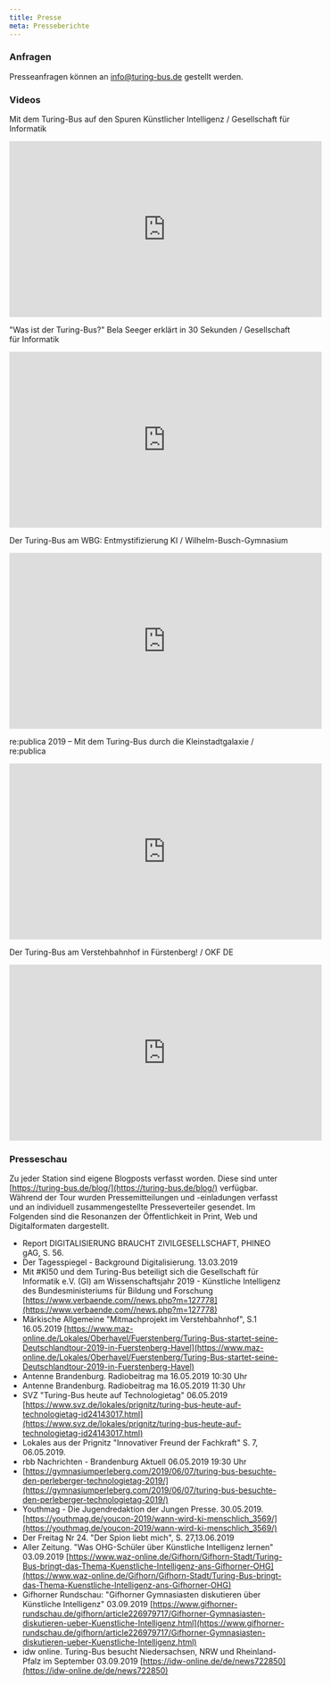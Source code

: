 ```yaml
---
title: Presse
meta: Presseberichte
---
```


### Anfragen
Presseanfragen können an [info@turing-bus.de](mailto:info@turing-bus.de) gestellt werden. 


### Videos

Mit dem Turing-Bus auf den Spuren Künstlicher Intelligenz / Gesellschaft für Informatik

<iframe width="560" height="315" src="https://www.youtube.com/embed/Xn3P9uoxl-Y" frameborder="0" allow="accelerometer; autoplay; encrypted-media; gyroscope; picture-in-picture" allowfullscreen></iframe>

"Was ist der Turing-Bus?" Bela Seeger erklärt in 30 Sekunden / Gesellschaft für Informatik

<iframe width="560" height="315" src="https://www.youtube.com/embed/sgvNWTtq_-U" frameborder="0" allow="accelerometer; autoplay; encrypted-media; gyroscope; picture-in-picture" allowfullscreen></iframe>

Der Turing-Bus am WBG: Entmystifizierung KI / Wilhelm-Busch-Gymnasium

<iframe width="560" height="315" src="https://www.youtube.com/embed/jalbMHuLCBM" frameborder="0" allow="accelerometer; autoplay; encrypted-media; gyroscope; picture-in-picture" allowfullscreen></iframe>

re:publica 2019 – Mit dem Turing-Bus durch die Kleinstadtgalaxie / re:publica

<iframe width="560" height="315" src="https://www.youtube.com/embed/Ar434KUf8Lo" frameborder="0" allow="accelerometer; autoplay; encrypted-media; gyroscope; picture-in-picture" allowfullscreen></iframe>

Der Turing-Bus am Verstehbahnhof in Fürstenberg! / OKF DE

<iframe width="560" height="315" src="https://www.youtube.com/embed/kUdoNUkL76g" frameborder="0" allow="accelerometer; autoplay; encrypted-media; gyroscope; picture-in-picture" allowfullscreen></iframe>



### Presseschau 
Zu jeder Station sind eigene Blogposts verfasst worden. Diese sind unter [https://turing-bus.de/blog/](https://turing-bus.de/blog/) verfügbar. Während der Tour wurden Pressemitteilungen und -einladungen verfasst und an individuell zusammengestellte Presseverteiler gesendet. Im Folgenden sind die Resonanzen der Öffentlichkeit in Print, Web und Digitalformaten dargestellt. 

* Report DIGITALISIERUNG BRAUCHT ZIVILGESELLSCHAFT, PHINEO gAG, S. 56.
* Der Tagesspiegel - Background Digitalisierung. 13.03.2019
* Mit #KI50 und dem Turing-Bus beteiligt sich die Gesellschaft für Informatik e.V. (GI) am Wissenschaftsjahr 2019 - Künstliche Intelligenz des Bundesministeriums für Bildung und Forschung [https://www.verbaende.com//news.php?m=127778](https://www.verbaende.com//news.php?m=127778) 
* Märkische Allgemeine "Mitmachprojekt im Verstehbahnhof", S.1 16.05.2019 [https://www.maz-online.de/Lokales/Oberhavel/Fuerstenberg/Turing-Bus-startet-seine-Deutschlandtour-2019-in-Fuerstenberg-Havel](https://www.maz-online.de/Lokales/Oberhavel/Fuerstenberg/Turing-Bus-startet-seine-Deutschlandtour-2019-in-Fuerstenberg-Havel) 
* Antenne Brandenburg. Radiobeitrag ma 16.05.2019 10:30 Uhr
* Antenne Brandenburg. Radiobeitrag ma 16.05.2019 11:30 Uhr
* SVZ "Turing-Bus heute auf Technologietag" 06.05.2019 [https://www.svz.de/lokales/prignitz/turing-bus-heute-auf-technologietag-id24143017.html](https://www.svz.de/lokales/prignitz/turing-bus-heute-auf-technologietag-id24143017.html)
* Lokales aus der Prignitz "Innovativer Freund der Fachkraft" S. 7, 06.05.2019.
* rbb Nachrichten - Brandenburg Aktuell  06.05.2019 19:30 Uhr
* [https://gymnasiumperleberg.com/2019/06/07/turing-bus-besuchte-den-perleberger-technologietag-2019/](https://gymnasiumperleberg.com/2019/06/07/turing-bus-besuchte-den-perleberger-technologietag-2019/)
* Youthmag - Die Jugendredaktion der Jungen Presse. 30.05.2019. [https://youthmag.de/youcon-2019/wann-wird-ki-menschlich_3569/](https://youthmag.de/youcon-2019/wann-wird-ki-menschlich_3569/) 
* Der Freitag Nr 24. "Der Spion liebt mich", S. 27,13.06.2019
* Aller Zeitung. "Was OHG-Schüler über Künstliche Intelligenz lernen" 03.09.2019 [https://www.waz-online.de/Gifhorn/Gifhorn-Stadt/Turing-Bus-bringt-das-Thema-Kuenstliche-Intelligenz-ans-Gifhorner-OHG](https://www.waz-online.de/Gifhorn/Gifhorn-Stadt/Turing-Bus-bringt-das-Thema-Kuenstliche-Intelligenz-ans-Gifhorner-OHG) 
* Gifhorner Rundschau: "Gifhorner Gymnasiasten diskutieren über Künstliche Intelligenz" 03.09.2019 [https://www.gifhorner-rundschau.de/gifhorn/article226979717/Gifhorner-Gymnasiasten-diskutieren-ueber-Kuenstliche-Intelligenz.html](https://www.gifhorner-rundschau.de/gifhorn/article226979717/Gifhorner-Gymnasiasten-diskutieren-ueber-Kuenstliche-Intelligenz.html) 
* idw online. Turing-Bus besucht Niedersachsen, NRW und Rheinland-Pfalz im September 03.09.2019 [https://idw-online.de/de/news722850](https://idw-online.de/de/news722850) 
